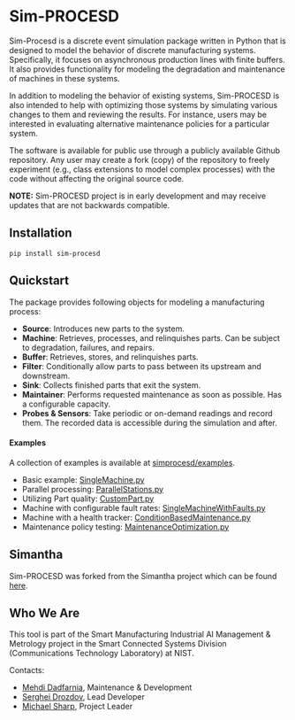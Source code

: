 # Sim-PROCESD

Sim-Procesd is a discrete event simulation package written in Python that is designed to model the behavior of discrete manufacturing systems. Specifically, it focuses on asynchronous production lines with finite buffers. It also provides functionality for modeling the degradation and maintenance of machines in these systems.

In addition to modeling the behavior of existing systems, Sim-PROCESD is also intended to help with optimizing those systems by simulating various changes to them and reviewing the results. For instance, users may be interested in evaluating alternative maintenance policies for a particular system.

The software is available for public use through a publicly available Github repository. Any user may create a fork (copy) of the repository to freely experiment (e.g., class extensions to model complex processes) with the code without affecting the original source code.

**NOTE:** Sim-PROCESD project is in early development and may receive updates that are not backwards compatible.


## Installation
```
pip install sim-procesd
```

## Quickstart

The package provides following objects for modeling a manufacturing process:
- **Source**: Introduces new parts to the system.
- **Machine**: Retrieves, processes, and relinquishes parts. Can be subject to degradation, failures, and repairs.
- **Buffer**: Retrieves, stores, and relinquishes parts.
- **Filter**: Conditionally allow parts to pass between its upstream and downstream.
- **Sink**: Collects finished parts that exit the system.
- **Maintainer**: Performs requested maintenance as soon as possible. Has a configurable capacity.
- **Probes & Sensors**: Take periodic or on-demand readings and record them. The recorded data is accessible during the simulation and after.

#### Examples

A collection of examples is available at [simprocesd/examples](/simprocesd/examples).

- Basic example: [SingleMachine.py](/simprocesd/examples/SingleMachine.py)  
- Parallel processing: [ParallelStations.py](/simprocesd/examples/ParallelStations.py)  
- Utilizing Part quality: [CustomPart.py](/simprocesd/examples/CustomPart.py)  
- Machine with configurable fault rates: [SingleMachineWithFaults.py](/simprocesd/examples/SingleMachineWithFaults.py)   
- Machine with a health tracker: [ConditionBasedMaintenance.py](/simprocesd/examples/ConditionBasedMaintenance.py)  
- Maintenance policy testing: [MaintenanceOptimization.py](/simprocesd/examples/MaintenanceOptimization.py)  

## Simantha
Sim-PROCESD was forked from the Simantha project which can be found [here](https://github.com/m-hoff/simantha).

## Who We Are
This tool is part of the Smart Manufacturing Industrial AI Management & Metrology project in the Smart Connected Systems Division (Communications Technology Laboratory) at NIST.

Contacts:
- [Mehdi Dadfarnia](https://www.nist.gov/people/mehdi-dadfarnia), Maintenance & Development
- [Serghei Drozdov](https://www.nist.gov/people/serghei-drozdov), Lead Developer
- [Michael Sharp](https://www.nist.gov/people/mehdi-dadfarnia), Project Leader
